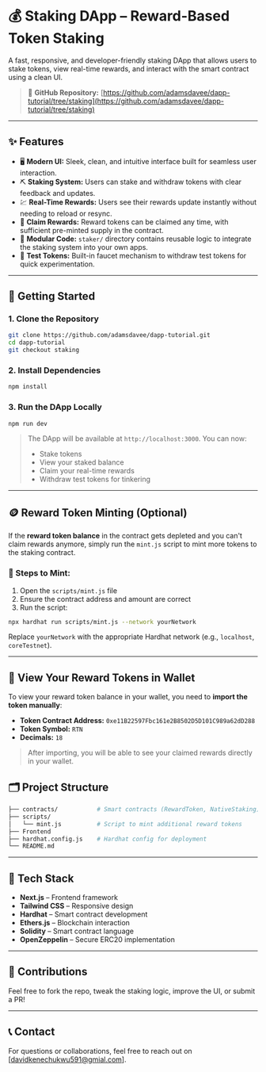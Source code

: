 # 💰 Staking DApp – Reward-Based Token Staking

A fast, responsive, and developer-friendly staking DApp that allows users to stake tokens, view real-time rewards, and interact with the smart contract using a clean UI.


> 🧠 **GitHub Repository:** [https://github.com/adamsdavee/dapp-tutorial/tree/staking](https://github.com/adamsdavee/dapp-tutorial/tree/staking)

---

## ✨ Features

* 🖥️ **Modern UI:** Sleek, clean, and intuitive interface built for seamless user interaction.
* ⛏️ **Staking System:** Users can stake and withdraw tokens with clear feedback and updates.
* 💹 **Real-Time Rewards:** Users see their rewards update instantly without needing to reload or resync.
* 🔄 **Claim Rewards:** Reward tokens can be claimed any time, with sufficient pre-minted supply in the contract.
* 📁 **Modular Code:** `staker/` directory contains reusable logic to integrate the staking system into your own apps.
* 🧪 **Test Tokens:** Built-in faucet mechanism to withdraw test tokens for quick experimentation.

---

## 🔧 Getting Started

### 1. Clone the Repository

```bash
git clone https://github.com/adamsdavee/dapp-tutorial.git
cd dapp-tutorial
git checkout staking
```

### 2. Install Dependencies

```bash
npm install
```

### 3. Run the DApp Locally

```bash
npm run dev
```

> The DApp will be available at `http://localhost:3000`. You can now:
>
> * Stake tokens
> * View your staked balance
> * Claim your real-time rewards
> * Withdraw test tokens for tinkering

---

## 🪙 Reward Token Minting (Optional)

If the **reward token balance** in the contract gets depleted and you can't claim rewards anymore, simply run the `mint.js` script to mint more tokens to the staking contract.

### 📜 Steps to Mint:

1. Open the `scripts/mint.js` file
2. Ensure the contract address and amount are correct
3. Run the script:

```bash
npx hardhat run scripts/mint.js --network yourNetwork
```

Replace `yourNetwork` with the appropriate Hardhat network (e.g., `localhost`, `coreTestnet`).

---

## 👛 View Your Reward Tokens in Wallet

To view your reward token balance in your wallet, you need to **import the token manually**:

* **Token Contract Address:** `0xe11B22597Fbc161e2B8502D5D101C989a62dD288`
* **Token Symbol:** `RTN`
* **Decimals:** `18`

> After importing, you will be able to see your claimed rewards directly in your wallet.


## 🗂️ Project Structure

```bash
├── contracts/           # Smart contracts (RewardToken, NativeStaking)
├── scripts/
│   └── mint.js          # Script to mint additional reward tokens
├── Frontend
├── hardhat.config.js    # Hardhat config for deployment
└── README.md
```

---

## 📘 Tech Stack

* **Next.js** – Frontend framework
* **Tailwind CSS** – Responsive design
* **Hardhat** – Smart contract development
* **Ethers.js** – Blockchain interaction
* **Solidity** – Smart contract language
* **OpenZeppelin** – Secure ERC20 implementation

---

## 🤝 Contributions

Feel free to fork the repo, tweak the staking logic, improve the UI, or submit a PR!

---

## 📞 Contact

For questions or collaborations, feel free to reach out on \[davidkenechukwu591@gmial.com].